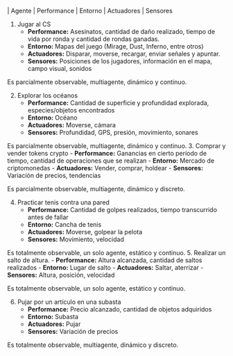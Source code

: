 | Agente | Performance | Entorno | Actuadores | Sensores
1. Jugar al CS
    - **Performance:** Asesinatos, cantidad de daño realizado, tiempo de vida por ronda y cantidad de rondas ganadas.  
    - **Entorno:** Mapas del juego (Mirage, Dust, Inferno, entre otros)  
    - **Actuadores:** Disparar, moverse, recargar, enviar señales y apuntar.
    - **Sensores:** Posiciones de los jugadores, información en el mapa, campo visual, sonidos

Es parcialmente observable, multiagente, dinámico y continuo.

2. Explorar los océanos
    - **Performance:**
        Cantidad de superficie y profundidad explorada, especies/objetos encontrados
    - **Entorno:** Océano
    - **Actuadores:** Moverse, cámara
    - **Sensores:** Profundidad, GPS, presión, movimiento, sonares
  
Es parcialmente observable, multiagente, dinámico y continuo.
3. Comprar y vender tokens crypto
    - **Performance:** Ganancias en cierto período de tiempo, cantidad de operaciones que se realizan
    - **Entorno:** Mercado de criptomonedas
    - **Actuadores:** Vender, comprar, holdear
    - **Sensores:** Variación de precios, tendencias  
    
Es parcialmente observable, multiagente, dinámico y discreto.

4. Practicar tenis contra una pared
    - **Performance:** Cantidad de golpes realizados, tiempo transcurrido antes de fallar
    - **Entorno:** Cancha de tenis
    - **Actuadores:** Moverse, golpear la pelota
    - **Sensores:** Movimiento, velocidad
        

Es totalmente observable, un solo agente, estático y continuo.
5. Realizar un salto de altura.
    - **Performance:** Altura alcanzada, cantidad de saltos realizados
    - **Entorno:** Lugar de salto
    - **Actuadores:** Saltar, aterrizar
    - **Sensores:** Altura, posición, velocidad   
      
Es totalmente observable, un solo agente, estático y continuo.

6. Pujar por un artículo en una subasta
    - **Performance:** Precio alcanzado, cantidad de objetos adquiridos
    - **Entorno:** Subasta
    - **Actuadores:** Pujar
    - **Sensores:** Variación de precios
       
Es totalmente observable, multiagente, dinámico y discreto.
